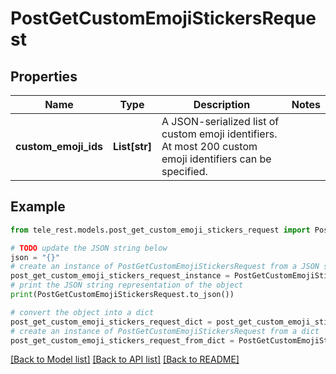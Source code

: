 # PostGetCustomEmojiStickersRequest


## Properties

Name | Type | Description | Notes
------------ | ------------- | ------------- | -------------
**custom_emoji_ids** | **List[str]** | A JSON-serialized list of custom emoji identifiers. At most 200 custom emoji identifiers can be specified. | 

## Example

```python
from tele_rest.models.post_get_custom_emoji_stickers_request import PostGetCustomEmojiStickersRequest

# TODO update the JSON string below
json = "{}"
# create an instance of PostGetCustomEmojiStickersRequest from a JSON string
post_get_custom_emoji_stickers_request_instance = PostGetCustomEmojiStickersRequest.from_json(json)
# print the JSON string representation of the object
print(PostGetCustomEmojiStickersRequest.to_json())

# convert the object into a dict
post_get_custom_emoji_stickers_request_dict = post_get_custom_emoji_stickers_request_instance.to_dict()
# create an instance of PostGetCustomEmojiStickersRequest from a dict
post_get_custom_emoji_stickers_request_from_dict = PostGetCustomEmojiStickersRequest.from_dict(post_get_custom_emoji_stickers_request_dict)
```
[[Back to Model list]](../README.md#documentation-for-models) [[Back to API list]](../README.md#documentation-for-api-endpoints) [[Back to README]](../README.md)


